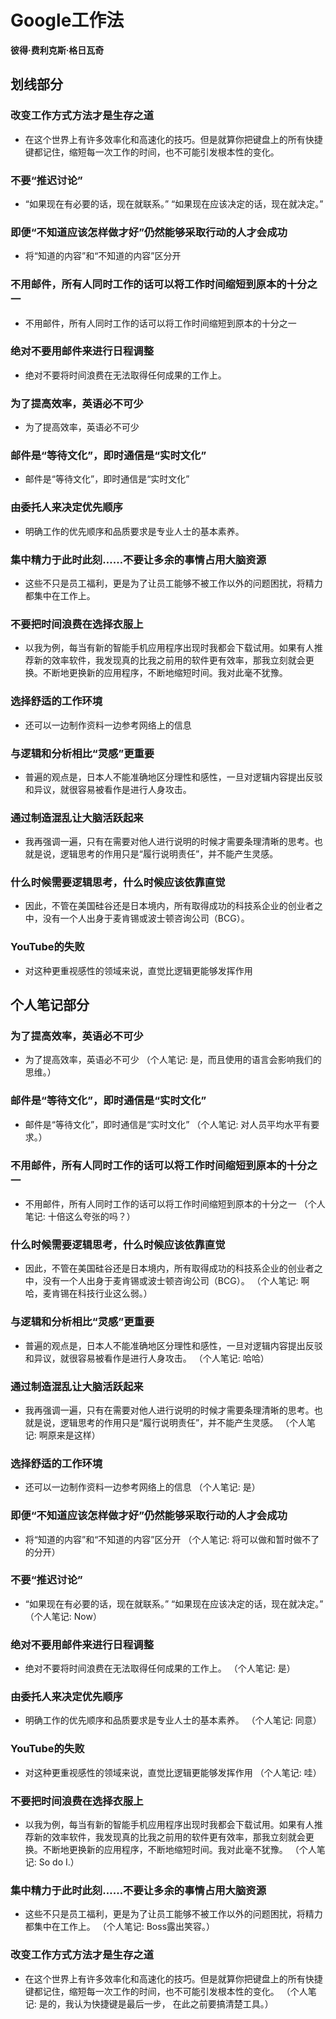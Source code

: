 # Google工作法

 **彼得·费利克斯·格日瓦奇**


## 划线部分


### 改变工作方式方法才是生存之道

* 在这个世界上有许多效率化和高速化的技巧。但是就算你把键盘上的所有快捷键都记住，缩短每一次工作的时间，也不可能引发根本性的变化。


### 不要“推迟讨论”

* “如果现在有必要的话，现在就联系。”
“如果现在应该决定的话，现在就决定。”


### 即便“不知道应该怎样做才好”仍然能够采取行动的人才会成功

* 将“知道的内容”和“不知道的内容”区分开


### 不用邮件，所有人同时工作的话可以将工作时间缩短到原本的十分之一

* 不用邮件，所有人同时工作的话可以将工作时间缩短到原本的十分之一


### 绝对不要用邮件来进行日程调整

* 绝对不要将时间浪费在无法取得任何成果的工作上。


### 为了提高效率，英语必不可少

* 为了提高效率，英语必不可少


### 邮件是“等待文化”，即时通信是“实时文化”

* 邮件是“等待文化”，即时通信是“实时文化”


### 由委托人来决定优先顺序

* 明确工作的优先顺序和品质要求是专业人士的基本素养。


### 集中精力于此时此刻……不要让多余的事情占用大脑资源

* 这些不只是员工福利，更是为了让员工能够不被工作以外的问题困扰，将精力都集中在工作上。


### 不要把时间浪费在选择衣服上

* 以我为例，每当有新的智能手机应用程序出现时我都会下载试用。如果有人推荐新的效率软件，我发现真的比我之前用的软件更有效率，那我立刻就会更换。不断地更换新的应用程序，不断地缩短时间。我对此毫不犹豫。


### 选择舒适的工作环境

* 还可以一边制作资料一边参考网络上的信息


### 与逻辑和分析相比“灵感”更重要

* 普遍的观点是，日本人不能准确地区分理性和感性，一旦对逻辑内容提出反驳和异议，就很容易被看作是进行人身攻击。


### 通过制造混乱让大脑活跃起来

* 我再强调一遍，只有在需要对他人进行说明的时候才需要条理清晰的思考。也就是说，逻辑思考的作用只是“履行说明责任”，并不能产生灵感。


### 什么时候需要逻辑思考，什么时候应该依靠直觉

* 因此，不管在美国硅谷还是日本境内，所有取得成功的科技系企业的创业者之中，没有一个人出身于麦肯锡或波士顿咨询公司（BCG）。


### YouTube的失败

* 对这种更重视感性的领域来说，直觉比逻辑更能够发挥作用


## 个人笔记部分


### 为了提高效率，英语必不可少

* 为了提高效率，英语必不可少  （个人笔记: 是，而且使用的语言会影响我们的思维。）


### 邮件是“等待文化”，即时通信是“实时文化”

* 邮件是“等待文化”，即时通信是“实时文化”  （个人笔记: 对人员平均水平有要求。）


### 不用邮件，所有人同时工作的话可以将工作时间缩短到原本的十分之一

* 不用邮件，所有人同时工作的话可以将工作时间缩短到原本的十分之一  （个人笔记: 十倍这么夸张的吗？）


### 什么时候需要逻辑思考，什么时候应该依靠直觉

* 因此，不管在美国硅谷还是日本境内，所有取得成功的科技系企业的创业者之中，没有一个人出身于麦肯锡或波士顿咨询公司（BCG）。  （个人笔记: 啊哈，麦肯锡在科技行业这么弱。）


### 与逻辑和分析相比“灵感”更重要

* 普遍的观点是，日本人不能准确地区分理性和感性，一旦对逻辑内容提出反驳和异议，就很容易被看作是进行人身攻击。  （个人笔记: 哈哈）


### 通过制造混乱让大脑活跃起来

* 我再强调一遍，只有在需要对他人进行说明的时候才需要条理清晰的思考。也就是说，逻辑思考的作用只是“履行说明责任”，并不能产生灵感。  （个人笔记: 啊原来是这样）


### 选择舒适的工作环境

* 还可以一边制作资料一边参考网络上的信息  （个人笔记: 是）


### 即便“不知道应该怎样做才好”仍然能够采取行动的人才会成功

* 将“知道的内容”和“不知道的内容”区分开  （个人笔记: 将可以做和暂时做不了的分开）


### 不要“推迟讨论”

* “如果现在有必要的话，现在就联系。”
“如果现在应该决定的话，现在就决定。”  （个人笔记: Now）


### 绝对不要用邮件来进行日程调整

* 绝对不要将时间浪费在无法取得任何成果的工作上。  （个人笔记: 是）


### 由委托人来决定优先顺序

* 明确工作的优先顺序和品质要求是专业人士的基本素养。  （个人笔记: 同意）


### YouTube的失败

* 对这种更重视感性的领域来说，直觉比逻辑更能够发挥作用  （个人笔记: 哇）


### 不要把时间浪费在选择衣服上

* 以我为例，每当有新的智能手机应用程序出现时我都会下载试用。如果有人推荐新的效率软件，我发现真的比我之前用的软件更有效率，那我立刻就会更换。不断地更换新的应用程序，不断地缩短时间。我对此毫不犹豫。  （个人笔记: So do I.）


### 集中精力于此时此刻……不要让多余的事情占用大脑资源

* 这些不只是员工福利，更是为了让员工能够不被工作以外的问题困扰，将精力都集中在工作上。  （个人笔记: Boss露出笑容。）


### 改变工作方式方法才是生存之道

* 在这个世界上有许多效率化和高速化的技巧。但是就算你把键盘上的所有快捷键都记住，缩短每一次工作的时间，也不可能引发根本性的变化。  （个人笔记: 是的，我认为快捷键是最后一步， 在此之前要搞清楚工具。）

